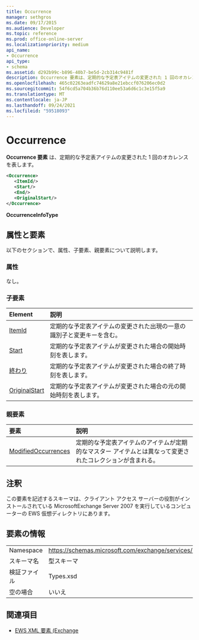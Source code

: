 ```yaml
---
title: Occurrence
manager: sethgros
ms.date: 09/17/2015
ms.audience: Developer
ms.topic: reference
ms.prod: office-online-server
ms.localizationpriority: medium
api_name:
- Occurrence
api_type:
- schema
ms.assetid: d292b99c-b896-40b7-be5d-2cb314c9481f
description: Occurrence 要素は、定期的な予定表アイテムの変更された 1 回のオカレンスを表します。
ms.openlocfilehash: 465c02263eadfc74629a8e21ebccf076206ec0d2
ms.sourcegitcommit: 54f6cd5a704b36b76d110ee53a6d6c1c3e15f5a9
ms.translationtype: MT
ms.contentlocale: ja-JP
ms.lasthandoff: 09/24/2021
ms.locfileid: "59518093"
---
```

# <a name="occurrence"></a>Occurrence

**Occurrence 要素** は、定期的な予定表アイテムの変更された 1 回のオカレンスを表します。 
  
```xml
<Occurrence>
   <ItemId/>
   <Start/>
   <End/>
   <OriginalStart/>
</Occurrence>
```

**OccurrenceInfoType**

## <a name="attributes-and-elements"></a>属性と要素

以下のセクションで、属性、子要素、親要素について説明します。
  
### <a name="attributes"></a>属性

なし。
  
### <a name="child-elements"></a>子要素

|**Element**|**説明**|
|:-----|:-----|
|[ItemId](itemid.md) <br/> |定期的な予定表アイテムの変更された出現の一意の識別子と変更キーを含む。  <br/> |
|[Start](start.md) <br/> |定期的な予定表アイテムが変更された場合の開始時刻を表します。  <br/> |
|[終わり ](end-ex15websvcsotherref.md) <br/> |定期的な予定表アイテムが変更された場合の終了時刻を表します。  <br/> |
|[OriginalStart](originalstart.md) <br/> |定期的な予定表アイテムが変更された場合の元の開始時刻を表します。  <br/> |
   
### <a name="parent-elements"></a>親要素

|**要素**|**説明**|
|:-----|:-----|
|[ModifiedOccurrences](modifiedoccurrences.md) <br/> |定期的な予定表アイテムのアイテムが定期的なマスター アイテムとは異なって変更されたコレクションが含まれる。  <br/> |
   
## <a name="remarks"></a>注釈

この要素を記述するスキーマは、クライアント アクセス サーバーの役割がインストールされている MicrosoftExchange Server 2007 を実行しているコンピューターの EWS 仮想ディレクトリにあります。
  
## <a name="element-information"></a>要素の情報

|||
|:-----|:-----|
|Namespace  <br/> |https://schemas.microsoft.com/exchange/services/2006/types  <br/> |
|スキーマ名  <br/> |型スキーマ  <br/> |
|検証ファイル  <br/> |Types.xsd  <br/> |
|空の場合  <br/> |いいえ  <br/> |
   
## <a name="see-also"></a>関連項目

- [EWS XML 要素 (Exchange](ews-xml-elements-in-exchange.md)

